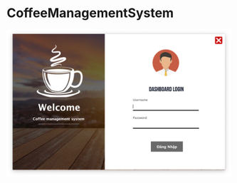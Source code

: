 # CoffeeManagementSystem

![Image](https://github.com/Obamavn99/CoffeeManagementSystem/blob/master/src/QuanLyQuanCafe/img/readme.png)
